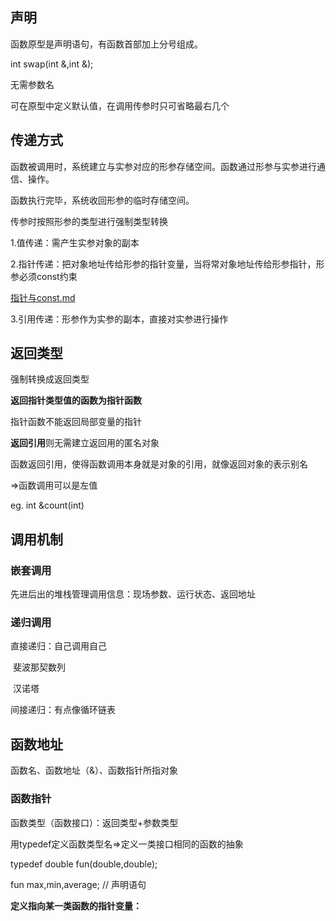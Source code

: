 ## 声明

函数原型是声明语句，有函数首部加上分号组成。

int swap(int &,int &);

无需参数名

可在原型中定义默认值，在调用传参时只可省略最右几个



## 传递方式

函数被调用时，系统建立与实参对应的形参存储空间。函数通过形参与实参进行通信、操作。

函数执行完毕，系统收回形参的临时存储空间。

传参时按照形参的类型进行强制类型转换

1.值传递：需产生实参对象的副本

2.指针传递：把对象地址传给形参的指针变量，当将常对象地址传给形参指针，形参必须const约束

 [指针与const.md](..\..\指针\指针与const.md) 

3.引用传递：形参作为实参的副本，直接对实参进行操作



## 返回类型

强制转换成返回类型

**返回指针类型值的函数为指针函数**

指针函数不能返回局部变量的指针

**返回引用**则无需建立返回用的匿名对象

函数返回引用，使得函数调用本身就是对象的引用，就像返回对象的表示别名

=>函数调用可以是左值 

eg.  int &count(int)



## 调用机制

### 嵌套调用

先进后出的堆栈管理调用信息：现场参数、运行状态、返回地址

### 递归调用

直接递归：自己调用自己

​	斐波那契数列

​	汉诺塔

间接递归：有点像循环链表



## 函数地址

函数名、函数地址（&）、函数指针所指对象

### 函数指针

函数类型（函数接口）：返回类型+参数类型

用typedef定义函数类型名=>定义一类接口相同的函数的抽象

typedef double fun(double,double);

fun max,min,average;  // 声明语句

**定义指向某一类函数的指针变量：**

